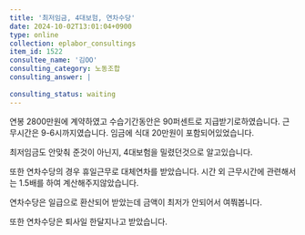 ```yaml
---
title: '최저임금, 4대보험, 연차수당'
date: 2024-10-02T13:01:04+0900
type: online
collection: eplabor_consultings
item_id: 1522
consultee_name: '김OO'
consulting_category: 노동조합
consulting_answer: |
    
consulting_status: waiting
---
```


연봉 2800만원에 계약하였고
수습기간동안은 90퍼센트로 지급받기로하였습니다.
근무시간은 9-6시까지였습니다.
임금에 식대 20만원이 포함되어있었습니다.

최저임금도 안맞춰 준것이 아닌지,
4대보험을 밀렸던것으로 알고있습니다.

또한 연차수당의 경우 휴일근무로 대체연차를 받았습니다.
시간 외 근무시간에 관련해서는 1.5배를 하여 계산해주지않았습니다.

연차수당은 일급으로 환산되어 받았는데
금액이 최저가 안되어서 여쭤봅니다.

또한 연차수당은 퇴사일 한달지나고 받았습니다.
